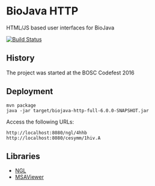 BioJava HTTP
============


HTML/JS based user interfaces for BioJava

[![Build Status](https://travis-ci.org/biojava/biojava-http.svg?branch=master)](https://travis-ci.org/biojava/biojava-http)


History
-------

The project was started at the BOSC Codefest 2016


Deployment
----------

```
mvn package
java -jar target/biojava-http-full-6.0.0-SNAPSHOT.jar
```

Access the following URLs:

```
http://localhost:8080/ngl/4hhb
http://localhost:8080/cesymm/1hiv.A
```

Libraries
---------

- [NGL](https://github.com/nglviewer/ngl)
- [MSAViewer](http://msa.biojs.net/)
